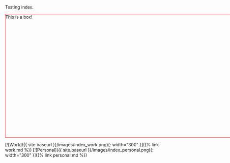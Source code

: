 ---
---

Testing index.

<div style="width: 1200px; height: 400px; border: 1px solid red;">This is a box!</div>

[![Work]({{ site.baseurl }}/images/index_work.png){: width="300" }]({% link work.md %})
[![Personal]({{ site.baseurl }}/images/index_personal.png){: width="300" }]({% link personal.md %})

